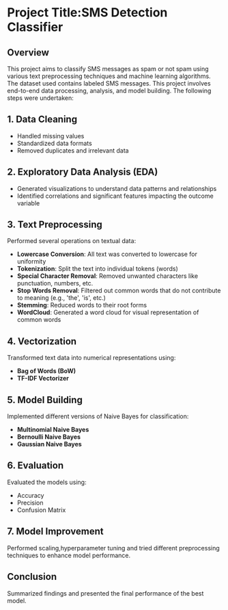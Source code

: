 # Project Title:SMS Detection Classifier

## Overview
This project aims to classify SMS messages as spam or not spam using various text preprocessing techniques and machine learning algorithms. The dataset used contains labeled SMS messages.
This project involves end-to-end data processing, analysis, and model building. The following steps were undertaken:

## 1. Data Cleaning
- Handled missing values
- Standardized data formats
- Removed duplicates and irrelevant data

## 2. Exploratory Data Analysis (EDA)
- Generated visualizations to understand data patterns and relationships
- Identified correlations and significant features impacting the outcome variable

## 3. Text Preprocessing
Performed several operations on textual data:
- **Lowercase Conversion**: All text was converted to lowercase for uniformity
- **Tokenization**: Split the text into individual tokens (words)
- **Special Character Removal**: Removed unwanted characters like punctuation, numbers, etc.
- **Stop Words Removal**: Filtered out common words that do not contribute to meaning (e.g., 'the', 'is', etc.)
- **Stemming**: Reduced words to their root forms
- **WordCloud**: Generated a word cloud for visual representation of common words

## 4. Vectorization
Transformed text data into numerical representations using:
- **Bag of Words (BoW)**
- **TF-IDF Vectorizer**

## 5. Model Building
Implemented different versions of Naive Bayes for classification:
- **Multinomial Naive Bayes**
- **Bernoulli Naive Bayes**
- **Gaussian Naive Bayes**

## 6. Evaluation
Evaluated the models using:
- Accuracy
- Precision
- Confusion Matrix

## 7. Model Improvement
Performed scaling,hyperparameter tuning and tried different preprocessing techniques to enhance model performance.

## Conclusion
Summarized findings and presented the final performance of the best model.
